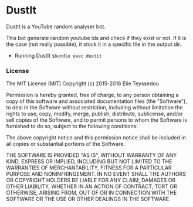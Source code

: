 # DustIt
DustIt is a YouTube random analyser bot.

This bot generate random youtube ids and check if they exist or not.
If it is the case (not really possible), it stock it in a specific file in the output dir.

* Running DustIt
```$bundle exec dustit```

### License
The MIT License (MIT)
Copyright (c) 2015-2016 Elie Teyssedou

Permission is hereby granted, free of charge, to any person obtaining a copy of this software and associated documentation files (the "Software"), to deal in the Software without restriction, including without limitation the rights to use, copy, modify, merge, publish, distribute, sublicense, and/or sell copies of the Software, and to permit persons to whom the Software is furnished to do so, subject to the following conditions:

The above copyright notice and this permission notice shall be included in all copies or substantial portions of the Software.

THE SOFTWARE IS PROVIDED "AS IS", WITHOUT WARRANTY OF ANY KIND, EXPRESS OR IMPLIED, INCLUDING BUT NOT LIMITED TO THE WARRANTIES OF MERCHANTABILITY, FITNESS FOR A PARTICULAR PURPOSE AND NONINFRINGEMENT. IN NO EVENT SHALL THE AUTHORS OR COPYRIGHT HOLDERS BE LIABLE FOR ANY CLAIM, DAMAGES OR OTHER LIABILITY, WHETHER IN AN ACTION OF CONTRACT, TORT OR OTHERWISE, ARISING FROM, OUT OF OR IN CONNECTION WITH THE SOFTWARE OR THE USE OR OTHER DEALINGS IN THE SOFTWARE.
